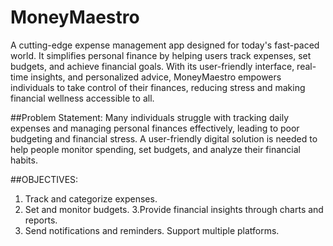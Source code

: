 # MoneyMaestro
A cutting-edge expense management app designed for today's fast-paced world. It simplifies personal finance by helping users track expenses, set budgets, and achieve financial goals. 
With its user-friendly interface, real-time insights, and personalized advice, MoneyMaestro empowers individuals to take control of their finances, reducing stress and making financial wellness accessible to all.

##Problem Statement:
Many individuals struggle with tracking daily expenses and managing personal finances effectively, leading to poor budgeting and financial stress. A user-friendly digital solution is needed to help people monitor spending, set budgets, and analyze their financial habits.

##OBJECTIVES:
1. Track and categorize expenses.
2. Set and monitor budgets.
3.Provide financial insights through charts and reports.
4. Send notifications and reminders.
   Support multiple platforms.
